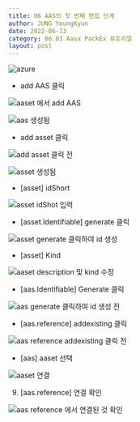 ```yaml
---
title: 06 AAS의 첫 번째 편집 단계
author: JUNG YoungKyun
date: 2022-06-13
category: 06.03 Aasx PackEx 튜토리얼
layout: post
---
```


![azure](https://img.shields.io/badge/aasx-2022.06.13-red.svg)

- add AAS 클릭

![aaset 에서 add AAS](../images/aas/2022-06-13/06_AAS의_첫_번째_편집_단계/20220613130755.png)

![aas 생성됨](../images/aas/2022-06-13/06_AAS의_첫_번째_편집_단계/20220613130759.png)

- add asset 클릭

![add asset 클릭 전](../images/aas/2022-06-13/06_AAS의_첫_번째_편집_단계/20220613130802.png)

![asset 생성됨](../images/aas/2022-06-13/06_AAS의_첫_번째_편집_단계/20220613130834.png)

- [asset] idShort

![asset idShot 입력](../images/aas/2022-06-13/06_AAS의_첫_번째_편집_단계/20220613130846.png)

- [asset.Identifiable] generate 클릭

![asset generate 클릭하여 id 생성](../images/aas/2022-06-13/06_AAS의_첫_번째_편집_단계/20220613130904.png)

- [asset] Kind

![aaset description 및 kind 수정](../images/aas/2022-06-13/06_AAS의_첫_번째_편집_단계/20220613130925.png)

- [aas.Identifiable] Generate 클릭

![aas generate 클릭하여 id 생성 전](../images/aas/2022-06-13/06_AAS의_첫_번째_편집_단계/20220613131003.png)

- [aas.reference] addexisting 클릭

![aas reference addexisting 클릭 전](../images/aas/2022-06-13/06_AAS의_첫_번째_편집_단계/20220613131021.png)

- [aas] aaset 선택

![aaset 연결](../images/aas/2022-06-13/06_AAS의_첫_번째_편집_단계/20220613131032.png)

9. [aas.reference] 연결 확인

![aas reference 에서 연결된 것 확인](../images/aas/2022-06-13/06_AAS의_첫_번째_편집_단계/20220613131058.png)